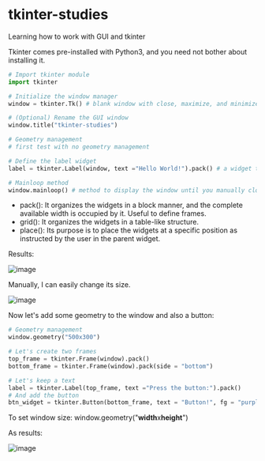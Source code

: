 # tkinter-studies
Learning how to work with GUI and tkinter

Tkinter comes pre-installed with Python3, and you need not bother about installing it.

```py
# Import tkinter module
import tkinter

# Initialize the window manager
window = tkinter.Tk() # blank window with close, maximize, and minimize buttons on the top

# (Optional) Rename the GUI window
window.title("tkinter-studies")

# Geometry management 
# first test with no geometry management

# Define the label widget
label = tkinter.Label(window, text ="Hello World!").pack() # a widget that is used to insert some text into the window

# Mainloop method
window.mainloop() # method to display the window until you manually close it
```

* pack(): It organizes the widgets in a block manner, and the complete available width is occupied by it. Useful to define frames.
* grid(): It organizes the widgets in a table-like structure. 
* place(): Its purpose is to place the widgets at a specific position as instructed by the user in the parent widget.


Results:

![image](https://github.com/Rafaelatff/tkinter-studies/assets/58916022/f4206a53-c22b-4ceb-887f-3994472c64ca)

Manually, I can easily change its size.

![image](https://github.com/Rafaelatff/tkinter-studies/assets/58916022/16b65bcf-6eca-4287-a1ec-b0cdf9eb02d1)

Now let's add some geometry to the window and also a button:

```py
# Geometry management 
window.geometry("500x300")

# Let's create two frames
top_frame = tkinter.Frame(window).pack()
bottom_frame = tkinter.Frame(window).pack(side = "bottom")

# Let's keep a text
label = tkinter.Label(top_frame, text ="Press the button:").pack()
# And add the button
btn_widget = tkinter.Button(bottom_frame, text = "Button!", fg = "purple").pack() # I could use .pack(side = "left")
```
To set window size: window.geometry("**width**x**height**")

As results:

![image](https://github.com/Rafaelatff/tkinter-studies/assets/58916022/b5cbebe7-e6d4-4358-b755-4932fdb13661)



